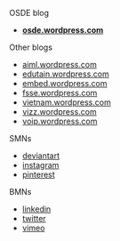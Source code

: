 OSDE blog

- **[osde.wordpress.com](https://osde8info.wordpress.com)**

Other blogs

- [aiml.wordpress.com](https://aidlml.wordpress.com)
- [edutain.wordpress.com](https://edutain8.wordpress.com)
- [embed.wordpress.com](https://embed8.wordpress.com)
- [fsse.wordpress.com](https://fsse8info.wordpress.com)
- [vietnam.wordpress.com](https://vietnam.wordpress.com)
- [vizz.wordpress.com](https://vizz8info.wordpress.com)
- [voip.wordpress.com](https://voippix.wordpress.com)

SMNs

- [deviantart](https://osde.info)
- [instagram](https://osde.info)
- [pinterest](https://www.pinterest.co.uk/osde8info/_saved/)

BMNs

- [linkedin](https://osde.info)
- [twitter](https://osde.info)
- [vimeo](https://vimeo.com/osde8info)
